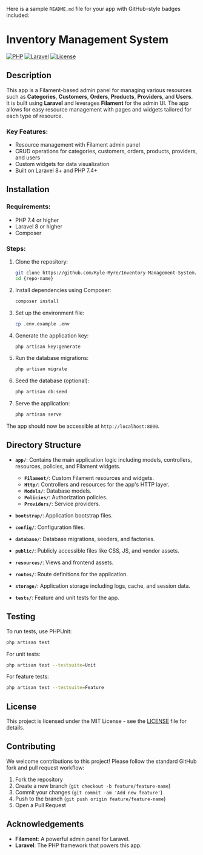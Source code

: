 Here is a sample `README.md` file for your app with GitHub-style badges included:

# Inventory Management System

[![PHP](https://img.shields.io/badge/PHP-%3E%3D%207.4-blue)](https://www.php.net/)
[![Laravel](https://img.shields.io/badge/Laravel-%5E8.0-blue)](https://laravel.com/)
[![License](https://img.shields.io/badge/License-MIT-green)](https://opensource.org/licenses/MIT)

## Description

This app is a Filament-based admin panel for managing various resources such as **Categories**, **Customers**, **Orders**, **Products**, **Providers**, and **Users**. It is built using **Laravel** and leverages **Filament** for the admin UI. The app allows for easy resource management with pages and widgets tailored for each type of resource.

### Key Features:
- Resource management with Filament admin panel
- CRUD operations for categories, customers, orders, products, providers, and users
- Custom widgets for data visualization
- Built on Laravel 8+ and PHP 7.4+

## Installation

### Requirements:
- PHP 7.4 or higher
- Laravel 8 or higher
- Composer

### Steps:

1. Clone the repository:
   ```bash
   git clone https://github.com/Kyle-Myre/Inventory-Management-System.git
   cd {repo-name}
   ```

2. Install dependencies using Composer:
   ```bash
   composer install
   ```

3. Set up the environment file:
   ```bash
   cp .env.example .env
   ```

4. Generate the application key:
   ```bash
   php artisan key:generate
   ```

5. Run the database migrations:
   ```bash
   php artisan migrate
   ```

6. Seed the database (optional):
   ```bash
   php artisan db:seed
   ```

7. Serve the application:
   ```bash
   php artisan serve
   ```

The app should now be accessible at `http://localhost:8000`.

## Directory Structure

- **`app/`**: Contains the main application logic including models, controllers, resources, policies, and Filament widgets.
  - **`Filament/`**: Custom Filament resources and widgets.
  - **`Http/`**: Controllers and resources for the app's HTTP layer.
  - **`Models/`**: Database models.
  - **`Policies/`**: Authorization policies.
  - **`Providers/`**: Service providers.

- **`bootstrap/`**: Application bootstrap files.
- **`config/`**: Configuration files.
- **`database/`**: Database migrations, seeders, and factories.
- **`public/`**: Publicly accessible files like CSS, JS, and vendor assets.
- **`resources/`**: Views and frontend assets.
- **`routes/`**: Route definitions for the application.
- **`storage/`**: Application storage including logs, cache, and session data.
- **`tests/`**: Feature and unit tests for the app.

## Testing

To run tests, use PHPUnit:
```bash
php artisan test
```

For unit tests:
```bash
php artisan test --testsuite=Unit
```

For feature tests:
```bash
php artisan test --testsuite=Feature
```

## License

This project is licensed under the MIT License - see the [LICENSE](LICENSE) file for details.

## Contributing

We welcome contributions to this project! Please follow the standard GitHub fork and pull request workflow:

1. Fork the repository
2. Create a new branch (`git checkout -b feature/feature-name`)
3. Commit your changes (`git commit -am 'Add new feature'`)
4. Push to the branch (`git push origin feature/feature-name`)
5. Open a Pull Request

## Acknowledgements

- **Filament**: A powerful admin panel for Laravel.
- **Laravel**: The PHP framework that powers this app.
